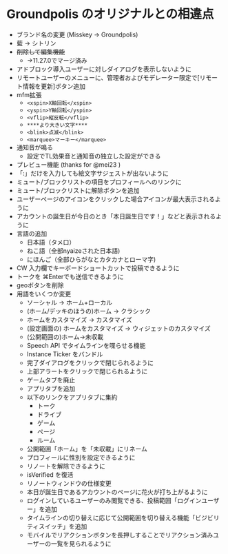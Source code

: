 # Groundpolis のオリジナルとの相違点

- ブランド名の変更 (Misskey -> Groundpolis)
- 藍 -> シトリン
- ~~削除して編集機能~~
  - →11.27.0でマージ済み
- アドブロック導入ユーザーに対しダイアログを表示しないように
- リモートユーザーのメニューに、管理者およびモデレーター限定で[リモート情報を更新]ボタン追加
- mfm拡張
  - `<xspin>X軸回転</xspin>`
  - `<yspin>Y軸回転</yspin>`
  - `<vflip>縦反転</vflip>`
  - `****より大きい文字****`
  - `<blink>点滅</blink>`
  - `<marquee>マーキー</marquee>`
- 通知音が鳴る
  - 設定でTL効果音と通知音の独立した設定ができる
- プレビュー機能 (thanks for @mei23 )
- 「:」だけを入力しても絵文字サジェストが出ないように
- ミュート/ブロックリストの項目をプロフィールへのリンクに
- ミュート/ブロックリストに解除ボタンを追加
- ユーザーページのアイコンをクリックした場合アイコンが最大表示されるように
- アカウントの誕生日が今日のとき「本日誕生日です！」などと表示されるように
- 言語の追加
  - 日本語（タメ口）
  - ねこ語（全部nyaizeされた日本語)
  - にほんご（全部ひらがなとカタカナとローマ字)
- CW 入力欄でキーボードショートカットで投稿できるように
- トークを ⌘Enterでも送信できるように
- geoボタンを削除
- 用語をいくつか変更
  - ソーシャル → ホーム+ローカル
  - (ホーム/デッキのほうの)ホーム → クラシック
  - ホームをカスタマイズ → カスタマイズ
  - (設定画面の) ホームをカスタマイズ → ウィジェットのカスタマイズ
  - (公開範囲の)ホーム→未収載
  - Speech API でタイムラインを喋らせる機能
  - Instance Ticker をバンドル
  - 完了ダイアログをクリックで閉じられるように
  - 上部アラートをクリックで閉じられるように
  - ゲームタブを廃止
  - アプリタブを追加
  - 以下のリンクをアプリタブに集約
    - トーク
    - ドライブ
    - ゲーム
    - ページ
    - ルーム
  - 公開範囲「ホーム」を「未収載」にリネーム
  - プロフィールに性別を設定できるように
  - リノートを解除できるように
  - isVerified を復活
  - リノートウィンドウの仕様変更
  - 本日が誕生日であるアカウントのページに花火が打ち上がるように
  - ログインしているユーザーのみ閲覧できる、投稿範囲「ログインユーザー」を追加
  - タイムラインの切り替えに応じて公開範囲を切り替える機能「ビジビリティスイッチ」を追加
  - モバイルでリアクションボタンを長押しすることでリアクション済みユーザーの一覧を見られるように
